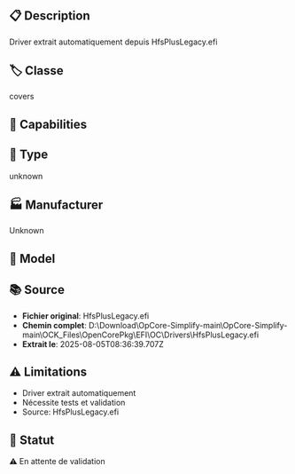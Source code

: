 # 

## 📋 Description
Driver extrait automatiquement depuis HfsPlusLegacy.efi

## 🏷️ Classe
covers

## 🔧 Capabilities


## 📡 Type
unknown

## 🏭 Manufacturer
Unknown

## 📱 Model


## 📚 Source
- **Fichier original**: HfsPlusLegacy.efi
- **Chemin complet**: D:\Download\OpCore-Simplify-main\OpCore-Simplify-main\OCK_Files\OpenCorePkg\EFI\OC\Drivers\HfsPlusLegacy.efi
- **Extrait le**: 2025-08-05T08:36:39.707Z

## ⚠️ Limitations
- Driver extrait automatiquement
- Nécessite tests et validation
- Source: HfsPlusLegacy.efi

## 🚀 Statut
⚠️ En attente de validation
